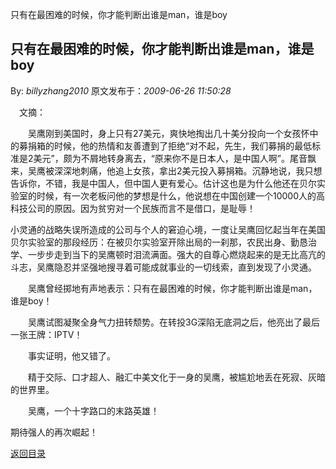 只有在最困难的时候，你才能判断出谁是man，谁是boy
## 只有在最困难的时候，你才能判断出谁是man，谁是boy

By: *billyzhang2010* 原文发布于：*2009-06-26 11:50:28*

　文摘：

　　吴鹰刚到美国时，身上只有27美元，爽快地掏出几十美分投向一个女孩怀中的募捐箱的时候，他的热情和友善遭到了拒绝“对不起，先生，我们募捐的最低标准是2美元”，颇为不屑地转身离去，“原来你不是日本人，是中国人啊”。尾音飘来，吴鹰被深深地刺痛，他追上女孩，拿出2美元投入募捐箱。沉静地说，我只想告诉你，不错，我是中国人，但中国人更有爱心。估计这也是为什么他还在贝尔实验室的时候，有一次老板问他的梦想是什么，他说想在中国创建一个10000人的高科技公司的原因。因为贫穷对一个民族而言不是借口，是耻辱！

小灵通的战略失误所造成的公司与个人的窘迫心境，一度让吴鹰回忆起当年在美国贝尔实验室的那段经历：在被贝尔实验室开除出局的一刹那，农民出身、勤恳治学、一步步走到当下的吴鹰顿时泪流满面。强大的自尊心燃烧起来的是无比高亢的斗志，吴鹰隐忍并坚强地搜寻着可能成就事业的一切线索，直到发现了小灵通。

　　吴鹰曾经掷地有声地表示：只有在最困难的时候，你才能判断出谁是man，谁是boy！

　　吴鹰试图凝聚全身气力扭转颓势。在转投3G深陷无底洞之后，他亮出了最后一张王牌：IPTV！

　　事实证明，他又错了。

　　精于交际、口才超人、融汇中美文化于一身的吴鹰，被尴尬地丢在死寂、灰暗的世界里。

　　吴鹰，一个十字路口的末路英雄！

期待强人的再次崛起！

[返回目录](index.html)
